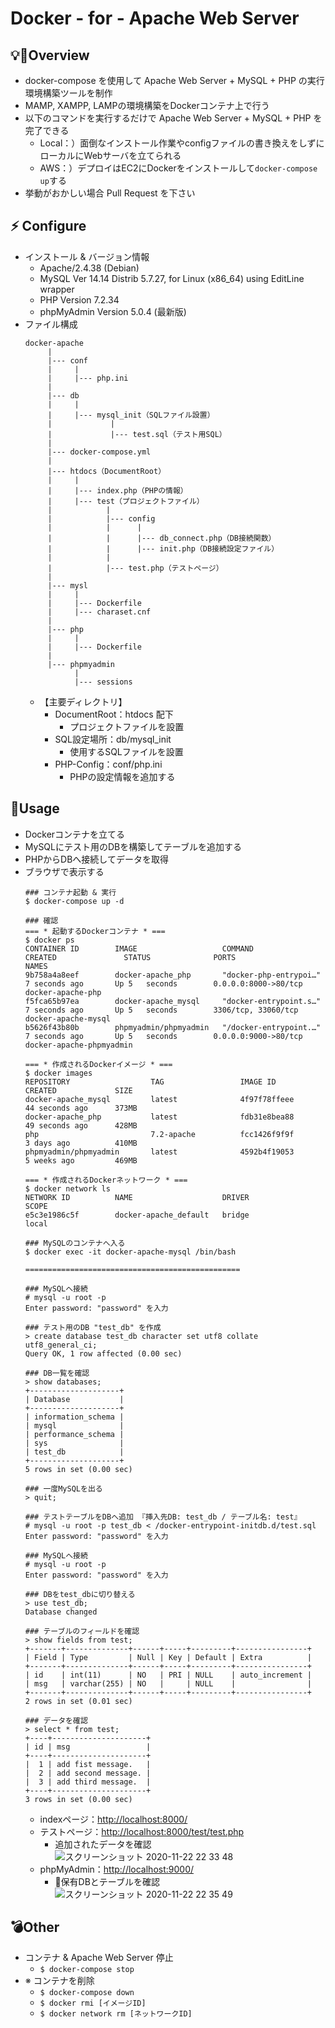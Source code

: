 # Docker - for - Apache Web Server
## 💡Overview
- docker-compose を使用して Apache Web Server + MySQL + PHP の実行環境構築ツールを制作
- MAMP, XAMPP, LAMPの環境構築をDockerコンテナ上で行う
- 以下のコマンドを実行するだけで Apache Web Server + MySQL + PHP を完了できる
  - Local：）面倒なインストール作業やconfigファイルの書き換えをしずにローカルにWebサーバを立てられる
  - AWS：）デプロイはEC2にDockerをインストールして`docker-compose up`する
- 挙動がおかしい場合 Pull Request を下さい

## ⚡ Configure
- インストール & バージョン情報
  - Apache/2.4.38 (Debian)
  - MySQL Ver 14.14 Distrib 5.7.27, for Linux (x86_64) using  EditLine wrapper
  - PHP Version 7.2.34
  - phpMyAdmin Version 5.0.4 (最新版)
- ファイル構成
  ```
  docker-apache
       |
       |--- conf
       |     |
       |     |--- php.ini
       |  
       |--- db
       |     |
       |     |--- mysql_init（SQLファイル設置）
       |             |
       |             |--- test.sql（テスト用SQL）
       |
       |--- docker-compose.yml
       |
       |--- htdocs（DocumentRoot）
       |     |
       |     |--- index.php（PHPの情報）
       |     |--- test（プロジェクトファイル）
       |            |
       |            |--- config
       |            |      |
       |            |      |--- db_connect.php（DB接続関数）
       |            |      |--- init.php（DB接続設定ファイル）
       |            |
       |            |--- test.php（テストページ）
       |
       |--- mysl
       |     |
       |     |--- Dockerfile
       |     |--- charaset.cnf
       |
       |--- php
       |     |
       |     |--- Dockerfile     
       |
       |--- phpmyadmin
             |
             |--- sessions
  ```
  - 【主要ディレクトリ】
    - DocumentRoot：htdocs 配下
      - プロジェクトファイルを設置
    - SQL設定場所：db/mysql_init
      - 使用するSQLファイルを設置
    - PHP-Config：conf/php.ini
      - PHPの設定情報を追加する

## 🚀Usage
- Dockerコンテナを立てる
- MySQLにテスト用のDBを構築してテーブルを追加する
- PHPからDBへ接続してデータを取得
- ブラウザで表示する
  ```
  ### コンテナ起動 & 実行
  $ docker-compose up -d
  
  ### 確認
  === * 起動するDockerコンテナ * ===
  $ docker ps
  CONTAINER ID        IMAGE                   COMMAND                  CREATED               STATUS              PORTS                  NAMES
  9b758a4a8eef        docker-apache_php       "docker-php-entrypoi…"   7 seconds ago       Up 5   seconds        0.0.0.0:8000->80/tcp   docker-apache-php
  f5fca65b97ea        docker-apache_mysql     "docker-entrypoint.s…"   7 seconds ago       Up 5   seconds        3306/tcp, 33060/tcp    docker-apache-mysql
  b5626f43b80b        phpmyadmin/phpmyadmin   "/docker-entrypoint.…"   7 seconds ago       Up 5   seconds        0.0.0.0:9000->80/tcp   docker-apache-phpmyadmin
  
  === * 作成されるDockerイメージ * ===
  $ docker images
  REPOSITORY                  TAG                 IMAGE ID            CREATED             SIZE
  docker-apache_mysql         latest              4f97f78ffeee        44 seconds ago      373MB
  docker-apache_php           latest              fdb31e8bea88        49 seconds ago      428MB
  php                         7.2-apache          fcc1426f9f9f        3 days ago          410MB
  phpmyadmin/phpmyadmin       latest              4592b4f19053        5 weeks ago         469MB
  
  === * 作成されるDockerネットワーク * ===
  $ docker network ls
  NETWORK ID          NAME                    DRIVER              SCOPE
  e5c3e1986c5f        docker-apache_default   bridge              local
  
  ### MySQLのコンテナへ入る
  $ docker exec -it docker-apache-mysql /bin/bash
  
  ================================================
  
  ### MySQLへ接続
  # mysql -u root -p
  Enter password: "password" を入力
  
  ### テスト用のDB "test_db" を作成
  > create database test_db character set utf8 collate utf8_general_ci;
  Query OK, 1 row affected (0.00 sec)
  
  ### DB一覧を確認
  > show databases;
  +--------------------+
  | Database           |
  +--------------------+
  | information_schema |
  | mysql              |
  | performance_schema |
  | sys                |
  | test_db            |
  +--------------------+
  5 rows in set (0.00 sec)
  
  ### 一度MySQLを出る
  > quit;
  
  ### テストテーブルをDBへ追加 『挿入先DB: test_db / テーブル名: test』
  # mysql -u root -p test_db < /docker-entrypoint-initdb.d/test.sql
  Enter password: "password" を入力
  
  ### MySQLへ接続
  # mysql -u root -p
  Enter password: "password" を入力
  
  ### DBをtest_dbに切り替える
  > use test_db;
  Database changed
  
  ### テーブルのフィールドを確認
  > show fields from test;
  +-------+--------------+------+-----+---------+----------------+
  | Field | Type         | Null | Key | Default | Extra          |
  +-------+--------------+------+-----+---------+----------------+
  | id    | int(11)      | NO   | PRI | NULL    | auto_increment |
  | msg   | varchar(255) | NO   |     | NULL    |                |
  +-------+--------------+------+-----+---------+----------------+
  2 rows in set (0.01 sec)
  
  ### データを確認
  > select * from test;
  +----+---------------------+
  | id | msg                 |
  +----+---------------------+
  |  1 | add fist message.   |
  |  2 | add second message. |
  |  3 | add third message.  |
  +----+---------------------+
  3 rows in set (0.00 sec)
  ```
  - indexページ：[http://localhost:8000/](http://localhost:8000/)
  - テストページ：[http://localhost:8000/test/test.php](http://localhost:8000/test/test.php)
    - 追加されたデータを確認<br>
    ![スクリーンショット 2020-11-22 22 33 48](https://user-images.githubusercontent.com/63791288/99905946-7546bd00-2d17-11eb-8e9e-6c068228ecd1.png)
  - phpMyAdmin：[http://localhost:9000/](http://localhost:9000/)
    - 保有DBとテーブルを確認<br>
    ![スクリーンショット 2020-11-22 22 35 49](https://user-images.githubusercontent.com/63791288/99905953-82fc4280-2d17-11eb-9c51-562839d127e2.png)

## 💣Other
- コンテナ & Apache Web Server 停止
  - `$ docker-compose stop`  
- ※ コンテナを削除
  - `$ docker-compose down`   
  - `$ docker rmi [イメージID]`
  - `$ docker network rm [ネットワークID]`

   